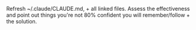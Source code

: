 Refresh ~/.claude/CLAUDE.md, + all linked files. Assess the effectiveness and point out things you're not 80% confident you will remember/follow + the solution.
